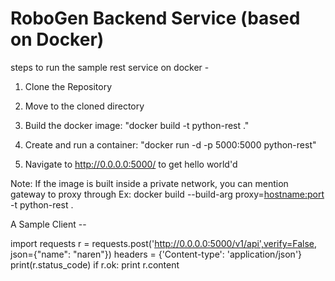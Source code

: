 # RoboGen Backend Service (based on Docker)

steps to run the sample rest service on docker -

1. Clone the Repository 

2. Move to the cloned directory

3. Build the docker image: "docker build -t python-rest ."

4. Create and run a container: "docker run -d -p 5000:5000 python-rest"

5. Navigate to http://0.0.0.0:5000/ to get hello world'd

Note: If the image is built inside a private network, you can mention gateway to proxy through
      Ex: docker build --build-arg proxy=<hostname:port> -t python-rest .

	  
	  
A Sample Client --

import requests
r = requests.post('http://0.0.0.0:5000/v1/api',verify=False, json={"name": "naren"})
headers = {'Content-type': 'application/json'}
print(r.status_code)
if r.ok:
    print r.content
